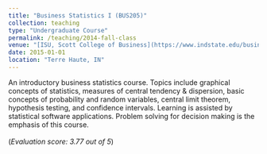 ```yaml
---
title: "Business Statistics I (BUS205)"
collection: teaching
type: "Undergraduate Course"
permalink: /teaching/2014-fall-class
venue: "[ISU, Scott College of Business](https://www.indstate.edu/business/)"
date: 2015-01-01
location: "Terre Haute, IN"
---
```

An introductory business statistics course. Topics include graphical concepts of statistics, measures of central tendency & dispersion, basic concepts of probability and random variables, central limit theorem, hypothesis testing, and confidence intervals. Learning is assisted by statistical software applications. Problem solving for decision making is the emphasis of this course. <br/> <br/>(*Evaluation score: 3.77 out of 5*)